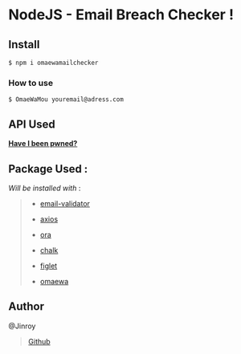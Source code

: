 # NodeJS - Email Breach Checker !

## Install

```shell
$ npm i omaewamailchecker
```

### How to use

```shell
$ OmaeWaMou youremail@adress.com
```

## API Used

[**Have I been pwned?**](https://haveibeenpwned.com)

## Package Used :

_Will be installed with_ :

> - [email-validator](https://www.npmjs.com/package/email-validator)
>
> - [axios](https://www.npmjs.com/package/axios)
>
> - [ora](https://www.npmjs.com/package/ora)
>
> - [chalk](https://www.npmjs.com/package/chalk)
>
> - [figlet](https://www.npmjs.com/package/figlet)
>
> - [omaewa](https://www.npmjs.com/package/omaewa)

## Author

@Jinroy

> [Github](https://github.com/krauseAndy)
